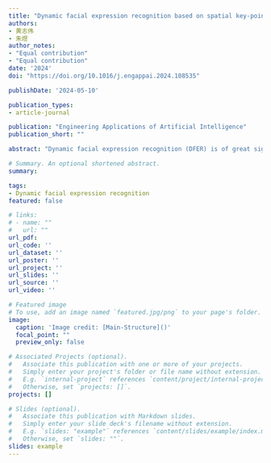```yaml
---
title: "Dynamic facial expression recognition based on spatial key-points optimized region feature fusion and temporal self-attention"
authors:
- 黄志伟
- 朱煜
author_notes:
- "Equal contribution"
- "Equal contribution"
date: '2024'
doi: "https://doi.org/10.1016/j.engappai.2024.108535"

publishDate: '2024-05-10'

publication_types:
- article-journal

publication: "Engineering Applications of Artificial Intelligence"
publication_short: ""

abstract: "Dynamic facial expression recognition (DFER) is of great significance in promoting empathetic machines and metaverse technology. However, dynamic facial expression recognition (DFER) in the wild remains a challenging task, often constrained by complex lighting changes, frequent key-points occlusion, uncertain emotional peaks and severe imbalanced dataset categories. To tackle these problems, this paper presents a depth neural network model based on spatial key-points optimized region feature fusion and temporal self-attention. The method includes three parts: spatial feature extraction module, temporal feature extraction module and region feature fusion module. The intra-frame spatial feature extraction module is composed of the key-points graph convolution network (GCN) and a convolution network (CNN) branch to obtain the global and local feature vectors. The newly proposed region fusion strategy based on face spatial structure is used to obtain the spatial fusion feature of each frame. The inter-frame temporal feature extraction module uses multi-head self-attention model to obtain the temporal information of inter-frames. The experimental results show that our method achieves accuracy of 68.73%, 55.00%, 47.80%, and 47.44% on the DFEW, AFEW, FERV39k, and MAFW datasets. Ablation experiments showed that the GCN module, fusion module, and temporal module improved the accuracy on DFEW by 0.68%, 1.66%, and 3.25%, respectively. The method also achieves competitive results in terms of parameter quantity and inference speed, which demonstrates the effectiveness of the proposed method."

# Summary. An optional shortened abstract.
summary: 

tags:
- Dynamic facial expression recognition
featured: false

# links:
# - name: ""
#   url: ""
url_pdf: 
url_code: ''
url_dataset: ''
url_poster: ''
url_project: ''
url_slides: ''
url_source: ''
url_video: ''

# Featured image
# To use, add an image named `featured.jpg/png` to your page's folder. 
image:
  caption: 'Image credit: [Main-Structure]()'
  focal_point: ""
  preview_only: false

# Associated Projects (optional).
#   Associate this publication with one or more of your projects.
#   Simply enter your project's folder or file name without extension.
#   E.g. `internal-project` references `content/project/internal-project/index.md`.
#   Otherwise, set `projects: []`.
projects: []

# Slides (optional).
#   Associate this publication with Markdown slides.
#   Simply enter your slide deck's filename without extension.
#   E.g. `slides: "example"` references `content/slides/example/index.md`.
#   Otherwise, set `slides: ""`.
slides: example
---
```


